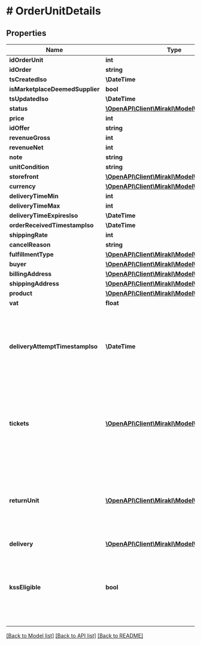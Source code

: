 # # OrderUnitDetails

## Properties

Name | Type | Description | Notes
------------ | ------------- | ------------- | -------------
**idOrderUnit** | **int** |  |
**idOrder** | **string** |  |
**tsCreatedIso** | **\DateTime** |  |
**isMarketplaceDeemedSupplier** | **bool** |  |
**tsUpdatedIso** | **\DateTime** |  |
**status** | [**\OpenAPI\Client\Mirakl\Model\OrderUnitStatus**](OrderUnitStatus.md) |  |
**price** | **int** |  |
**idOffer** | **string** |  |
**revenueGross** | **int** |  |
**revenueNet** | **int** |  |
**note** | **string** |  |
**unitCondition** | **string** |  |
**storefront** | [**\OpenAPI\Client\Mirakl\Model\Storefront**](Storefront.md) |  |
**currency** | [**\OpenAPI\Client\Mirakl\Model\Currency**](Currency.md) |  |
**deliveryTimeMin** | **int** |  |
**deliveryTimeMax** | **int** |  |
**deliveryTimeExpiresIso** | **\DateTime** |  |
**orderReceivedTimestampIso** | **\DateTime** |  |
**shippingRate** | **int** |  |
**cancelReason** | **string** |  |
**fulfillmentType** | [**\OpenAPI\Client\Mirakl\Model\FulfillmentType**](FulfillmentType.md) |  |
**buyer** | [**\OpenAPI\Client\Mirakl\Model\Buyer**](Buyer.md) |  |
**billingAddress** | [**\OpenAPI\Client\Mirakl\Model\Address**](Address.md) |  |
**shippingAddress** | [**\OpenAPI\Client\Mirakl\Model\Address**](Address.md) |  |
**product** | [**\OpenAPI\Client\Mirakl\Model\Product**](Product.md) |  |
**vat** | **float** |  |
**deliveryAttemptTimestampIso** | **\DateTime** | The attribute is only responded when explicitly requested as an embedded field | [optional]
**tickets** | [**\OpenAPI\Client\Mirakl\Model\Ticket[]**](Ticket.md) | The attribute is only responded when explicitly requested as an embedded field | [optional]
**returnUnit** | [**\OpenAPI\Client\Mirakl\Model\ReturnUnit**](ReturnUnit.md) | The attribute is only responded when explicitly requested as an embedded field | [optional]
**delivery** | [**\OpenAPI\Client\Mirakl\Model\Delivery**](Delivery.md) |  | [optional]
**kssEligible** | **bool** | The attribute is only responded when explicitly requested as an embedded field | [optional]

[[Back to Model list]](../../README.md#models) [[Back to API list]](../../README.md#endpoints) [[Back to README]](../../README.md)
